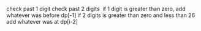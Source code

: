 check past 1 digit
check past 2 digits
​
if 1 digit is greater than zero, add whatever was before dp[-1]
if 2 digits is greater than zero and less than 26 add whatever was at dp[i-2]